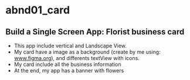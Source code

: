 # abnd01_card
## Build a Single Screen App: Florist business card

* This app include vertical and Landscape View.
* My card have a image as a background (create by me using: www.figma.org), and differents textView with icons.
* My card include all the business information 
* At the end, my app has a banner with flowers 

